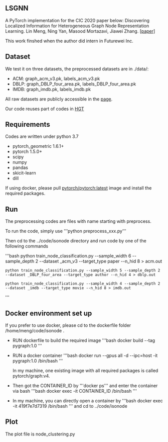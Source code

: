 ## LSGNN
A PyTorch implementation for the CIC 2020 paper below:
Discovering Localized Information for Heterogeneous Graph Node Representation Learning.
Lin Meng, Ning Yan, Masood Mortazavi, Jiawei Zhang.
[\[paper\]](https://ieeexplore.ieee.org/document/9319009)

This work finshed when the author did intern in Futurewei Inc.
## Dataset
We test it on three datasets, the preprocessed datasets are in ./data/:
- ACM: graph_acm_v3.pk,  labels_acm_v3.pk
- DBLP: graph_DBLP_four_area.pk, labels_DBLP_four_area.pk
- IMDB: graph_imdb.pk, labels_imdb.pk

All raw datasets are publicly accessible in the [page](https://github.com/Jhy1993/HAN/tree/master/data).

Our code reuses part of codes in [HGT](https://github.com/acbull/pyHGT)

## Requirements
Codes are written under python 3.7
- pytorch_geometric 1.6.1+
- pytorch 1.5.0+
- scipy
- numpy
- pandas
- skicit-learn
- dill 

If using docker, please pull [pytorch/pytorch:latest](https://hub.docker.com/r/pytorch/pytorch/) image and install the required packages.


## Run
The preprocessing codes are files with name starting with preprocess.

To run the code, simply use '''python preprocess_xxx.py'''

Then cd to the ../code/isonode directory and run code by one of the following commands

'''bash
    python train_node_classification.py --sample_width 6 --sample_depth 2 --dataset _acm_v3 --target_type paper --n_hid 8  > acm.out 

    python train_node_classification.py --sample_width 5 --sample_depth 2 --dataset _DBLP_four_area --target_type author --n_hid 4 > dblp.out

    python train_node_classification.py --sample_width 4 --sample_depth 2 --dataset _imdb --target_type movie --n_hid 8 > imdb.out 
'''

## Docker environment set up
If you prefer to use docker, please cd to the dockerfile folder /home/meng/code/isonode .
- RUN dockerfile to build the required image
    '''bash
        docker build --tag pygraph:1.0
    '''
- RUN a docker container
    '''bash
        docker run --gpus all -d --ipc=host -it pygraph:1.0  /bin/bash 
    '''

    In my machine, one existing image with all required packages is called pytorch/graph:v4.

- Then got the CONTAINER_ID by '''docker ps''' and enter the container via bash
    '''bash
        docker exec -it CONTAINER_ID /bin/bash
    '''

- In my machine, you can directly open a container by
    '''bash
        docker exec -it 419f7e7d7319 /bin/bash
    '''
    and cd to ../code/isonode

## Plot
The plot file is node_clustering.py

